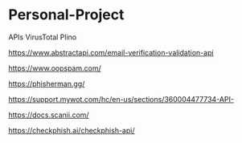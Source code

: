 # Personal-Project

APIs
VirusTotal
Plino

https://www.abstractapi.com/email-verification-validation-api

https://www.oopspam.com/

https://phisherman.gg/

https://support.mywot.com/hc/en-us/sections/360004477734-API-

https://docs.scanii.com/

https://checkphish.ai/checkphish-api/
